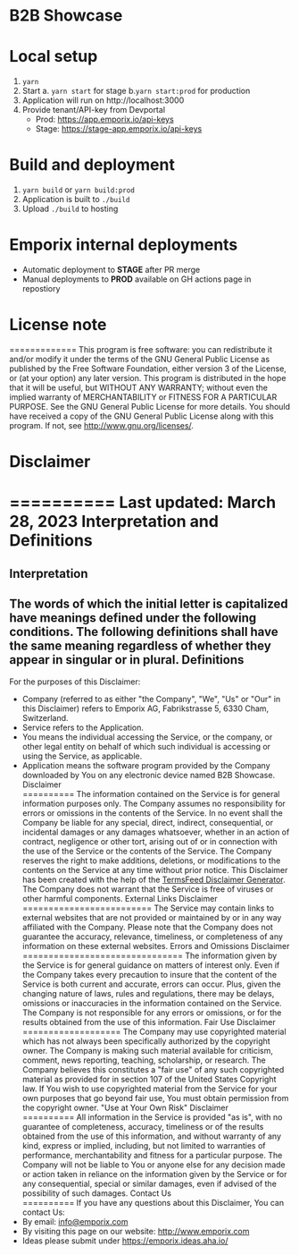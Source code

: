 # B2B Showcase

# Local setup

1. `yarn`
2. Start
    a. `yarn start` for stage
    b.`yarn start:prod` for production
3. Application will run on http://localhost:3000
4. Provide tenant/API-key from Devportal
    * Prod: https://app.emporix.io/api-keys
    * Stage: https://stage-app.emporix.io/api-keys


# Build and deployment

1. `yarn build` or `yarn build:prod`
2. Application is built to `./build`
3. Upload `./build` to hosting

# Emporix internal deployments

* Automatic deployment to **STAGE** after PR merge
* Manual deployments to **PROD** available on GH actions page in repostiory  

# License note
=============
    This program is free software: you can redistribute it and/or modify
    it under the terms of the GNU General Public License as published by
    the Free Software Foundation, either version 3 of the License, or
    (at your option) any later version.
    This program is distributed in the hope that it will be useful,
    but WITHOUT ANY WARRANTY; without even the implied warranty of
    MERCHANTABILITY or FITNESS FOR A PARTICULAR PURPOSE.  See the
    GNU General Public License for more details.
    You should have received a copy of the GNU General Public License
    along with this program.  If not, see <http://www.gnu.org/licenses/>.
# Disclaimer  
==========
Last updated: March 28, 2023
Interpretation and Definitions  
==============================
Interpretation  
--------------
The words of which the initial letter is capitalized have meanings defined
under the following conditions. The following definitions shall have the same
meaning regardless of whether they appear in singular or in plural.
Definitions  
-----------
For the purposes of this Disclaimer:
  * Company (referred to as either "the Company", "We", "Us" or "Our" in this
    Disclaimer) refers to Emporix AG, Fabrikstrasse 5, 6330 Cham, Switzerland.
  * Service refers to the Application.
  * You means the individual accessing the Service, or the company, or other
    legal entity on behalf of which such individual is accessing or using the
    Service, as applicable.
  * Application means the software program provided by the Company downloaded
    by You on any electronic device named B2B Showcase.
Disclaimer  
==========
The information contained on the Service is for general information purposes
only.
The Company assumes no responsibility for errors or omissions in the contents
of the Service.
In no event shall the Company be liable for any special, direct, indirect,
consequential, or incidental damages or any damages whatsoever, whether in an
action of contract, negligence or other tort, arising out of or in connection
with the use of the Service or the contents of the Service. The Company
reserves the right to make additions, deletions, or modifications to the
contents on the Service at any time without prior notice. This Disclaimer has
been created with the help of the [TermsFeed Disclaimer
Generator](https://www.termsfeed.com/disclaimer-generator/).
The Company does not warrant that the Service is free of viruses or other
harmful components.
External Links Disclaimer  
=========================
The Service may contain links to external websites that are not provided or
maintained by or in any way affiliated with the Company.
Please note that the Company does not guarantee the accuracy, relevance,
timeliness, or completeness of any information on these external websites.
Errors and Omissions Disclaimer  
===============================
The information given by the Service is for general guidance on matters of
interest only. Even if the Company takes every precaution to insure that the
content of the Service is both current and accurate, errors can occur. Plus,
given the changing nature of laws, rules and regulations, there may be delays,
omissions or inaccuracies in the information contained on the Service.
The Company is not responsible for any errors or omissions, or for the results
obtained from the use of this information.
Fair Use Disclaimer  
===================
The Company may use copyrighted material which has not always been
specifically authorized by the copyright owner. The Company is making such
material available for criticism, comment, news reporting, teaching,
scholarship, or research.
The Company believes this constitutes a "fair use" of any such copyrighted
material as provided for in section 107 of the United States Copyright law.
If You wish to use copyrighted material from the Service for your own purposes
that go beyond fair use, You must obtain permission from the copyright owner.
"Use at Your Own Risk" Disclaimer  
==========
All information in the Service is provided "as is", with no guarantee of
completeness, accuracy, timeliness or of the results obtained from the use of
this information, and without warranty of any kind, express or implied,
including, but not limited to warranties of performance, merchantability and
fitness for a particular purpose.
The Company will not be liable to You or anyone else for any decision made or
action taken in reliance on the information given by the Service or for any
consequential, special or similar damages, even if advised of the possibility
of such damages.
Contact Us  
==========
If you have any questions about this Disclaimer, You can contact Us:
  * By email: info@emporix.com
  * By visiting this page on our website: <http://www.emporix.com>
  * Ideas please submit under https://emporix.ideas.aha.io/ 
